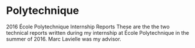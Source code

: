 # Polytechnique
2016 École Polytechnique Internship Reports 
These are the the two technical reports written during my internship at École Polytechnique in the summer of 2016. Marc Lavielle was my advisor.
